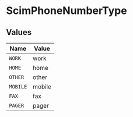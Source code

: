 # ScimPhoneNumberType


## Values

| Name     | Value    |
| -------- | -------- |
| `WORK`   | work     |
| `HOME`   | home     |
| `OTHER`  | other    |
| `MOBILE` | mobile   |
| `FAX`    | fax      |
| `PAGER`  | pager    |